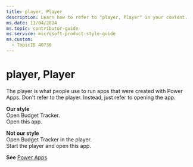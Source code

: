 ```yaml
---
title: player, Player
description: Learn how to refer to "player, Player" in your content.
ms.date: 11/04/2024
ms.topic: contributor-guide
ms.service: microsoft-product-style-guide
ms.custom:
  - TopicID 40730
---
```



# player, Player

The player is what people use to run apps that were created with Power Apps. Don't refer to the player. Instead, just refer to opening the app.

**Our style**  
Open Budget Tracker.  
Open this app. 

**Not our style**  
Open Budget Tracker in the player.  
Start the player and open this app.

**See** [Power Apps](~\a_z_names_terms\p\power-apps.md)

